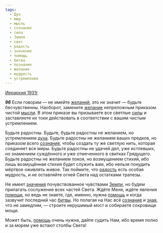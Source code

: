 ```yaml
---
tags:
  - Дух
  - мир
  - мысль
  - сознание
  - сила
  - Земля
  - свет
  - радость
  - значение
  - помощь
  - битва
  - познание
  - желание
  - мудрость
  - устремление
---
```


[Иерархия 1931г](/agni/1931)

___96___
Если говорим — не имейте [желаний](/tag/#[желание](/tag/#желание)), это не значит — будьте бесчувственны. Наоборот, замените [желание](/tag/#желание) непреложным приказом чистой [мысли](/tag/#мысль). В этом приказе вы призываете все светлые [силы](/tag/#сила) и заставляете их токи действовать в соответствии с вашим чистым устремлением.   

Будьте радостны. Будьте, будьте радостны не желанием, но устремлением [духа](/tag/#Дух). Будьте радостны не желанием ваших предков, но приказом всего [сознания](/tag/#[сознание](/tag/#сознание)), чтобы создать ту же светлую нить, которая соединяет все миры. Будьте радостны не удачей дел, уже истлевших, но знамением суждённого и уже отмеченного в свитках Грядущего. Будьте радостны не желанием покоя, но возмущением стихий, ибо лишь возмущённая стихия будет служить вам, ибо нельзя понудить мёртвое оживлять живое. Так поймите, что [радость](/tag/#радость) есть особая мудрость, и не оставляйте огней Света над остатками трапезы.   

Не имеет [значения](/tag/#значение) почувствованное чувствами [Земли](/tag/#Земля), но будем прилагать сослужение всех частей Света. Ждёте Меня, ждёте явления [помощи](/tag/#[помощь](/tag/#помощь)), но ведь не знаете, где, именно, нужна [помощь](/tag/#помощь) и когда зазвучит последний час [битвы](/tag/#битва). Но полагая на Нас всё [сознание](/tag/#сознание) и [зная](/tag/#познание), что не замедлим, — строите нерушимый мост и собираете сокровище мощи.   

Может быть, [помощь](/tag/#помощь) очень нужна, дайте судить Нам, ибо время полно и за морем уже встают столбы Света!   

